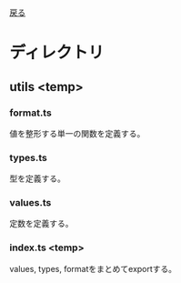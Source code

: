 [戻る](../README.md)

# ディレクトリ

## utils \<temp\>

### format.ts
値を整形する単一の関数を定義する。

### types.ts
型を定義する。

### values.ts
定数を定義する。

### index.ts \<temp\>
values, types, formatをまとめてexportする。
